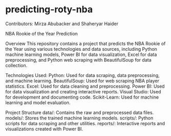 # predicting-roty-nba
Contributors: Mirza Abubacker and Shaheryar Haider

NBA Rookie of the Year Prediction

Overview
This repository contains a project that predicts the NBA Rookie of the Year using various technologies and data sources, including Python machine learning models, Power BI for data visualization, Excel for data preprocessing, and Python web scraping with BeautifulSoup for data collection.

Technologies Used:
    Python: Used for data scraping, data preprocessing, and machine learning.
    BeautifulSoup: Used for web scraping NBA player statistics.
    Excel: Used for data cleaning and preprocessing.
    Power BI: Used for data visualization and creating interactive reports.
    Visual Studio: Used for development and documenting code.
    Scikit-Learn: Used for machine learning and model evaluation.

Project Structure
    data/: Contains the raw and preprocessed data files.
    models/: Stores the trained machine learning models.
    scripts/: Python scripts for data scraping and other utilities.
    reports/: Interactive reports and visualizations created with Power BI.
